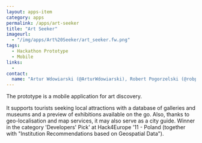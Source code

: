 ```yaml
---
layout: apps-item
category: apps
permalink: /apps/art-seeker
title: "Art Seeker"
imageurl:
  - "/img/apps/Art%20Seeker/art_seeker.fw.png"
tags:
  - Hackathon Prototype
  - Mobile
links:
  - 
contact: 
  name: "Artur Wdowiarski (@ArturWdowiarski), Robert Pogorzelski (@robpog)"
---
```


The prototype is a mobile application for art discovery.

It supports tourists seeking local attractions with a database of galleries and museums and a preview of exhibitions available on the go. Also, thanks to geo-localisation and map services, it may also serve as a city guide. Winner in the category 'Developers' Pick' at Hack4Europe '11 - Poland (together with "Institution Recommendations based on Geospatial Data").



